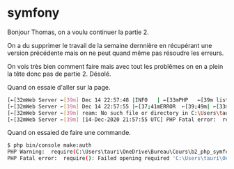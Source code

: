# symfony

Bonjour Thomas, on a voulu continuer la partie 2.

On a du supprimer le travail de la semaine dernnière en récupérant une version précédente mais on ne peut quand même pas résoudre les erreurs.

On vois très bien comment faire mais avec tout les problêmes on en a plein la tête donc pas de partie 2.
Désolé.

Quand on essaie d'aller sur la page.

```bash
[←[32mWeb Server ←[39m] Dec 14 22:57:48 |INFO   | ←[33mPHP   ←[39m listening ←[36mpath←[39m="C:\\Program Files (x86)\\php-7.4.11-nts-Win32-vc15-x64\\php-cgi.exe" ←[36mphp←[39m="7.4.11" ←[36mport←[39m=5914
[←[32mWeb Server ←[39m] Dec 14 22:57:55 |←[37;41mERROR  ←[39;49m| ←[33mSERVER←[39m GET  (500) ←]8;;https://127.0.0.1:8004/←\/←]8;;←\←[39m ←[36mip←[39m="::1"
[←[32mWeb Server ←[39m] ream: No such file or directory in C:\Users\tauri\OneDrive\Bureau\Cours\b2_php_symfony\symfony\indeed_ynov_2021\public\index.php on line 8
[←[32mWeb Server ←[39m] [14-Dec-2020 21:57:55 UTC] PHP Fatal error:  require(): Failed opening required 'C:\Users\tauri\OneDrive\Bureau\Cours\b2_php_symfony\symfony\indeed_ynov_2021/vendor/autoload.php' (include_path='.;C:\php\pear') in C:\Users\tauri\OneDrive\Bureau\Cours\b2_php_symfony\symfony\indeed_ynov_2021\public\index.php on line 8
```

Quand on essaied de faire une commande.

```bash
$ php bin/console make:auth
PHP Warning:  require(C:\Users\tauri\OneDrive\Bureau\Cours\b2_php_symfony\symfony\indeed_ynov_2021/vendor/autoload.php): failed to open stream: No such file or directory in C:\Users\tauri\OneDrive\Bureau\Cours\b2_php_symfony\symfony\indeed_ynov_2021\bin\console on line 16
PHP Fatal error:  require(): Failed opening required 'C:\Users\tauri\OneDrive\Bureau\Cours\b2_php_symfony\symfony\indeed_ynov_2021/vendor/autoload.php' (include_path='.;C:\php\pear') in C:\Users\tauri\OneDrive\Bureau\Cours\b2_php_symfony\symfony\indeed_ynov_2021\bin\console on line 16
```